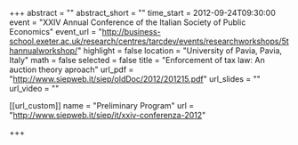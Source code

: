 +++
abstract = ""
abstract_short = ""
time_start = 2012-09-24T09:30:00
event = "XXIV Annual Conference of the Italian Society of Public Economics"
event_url = "http://business-school.exeter.ac.uk/research/centres/tarcdev/events/researchworkshops/5thannualworkshop/"
highlight = false
location = "University of Pavia, Pavia, Italy"
math = false
selected = false
title = "Enforcement of tax law: An auction theory aproach"
url_pdf = "http://www.siepweb.it/siep/oldDoc/2012/201215.pdf"
url_slides = ""
url_video = ""

[[url_custom]]
name = "Preliminary Program"
url = "http://www.siepweb.it/siep/it/xxiv-conferenza-2012"



+++


